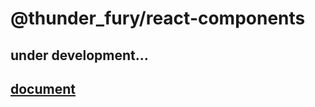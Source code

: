 # @thunder_fury/react-components

## under development...

## [document](https://thunderfury-react-component.netlify.app)